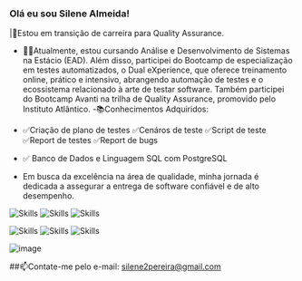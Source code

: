 ### Olá eu sou Silene Almeida!

|🦅Estou em transição de carreira para Quality Assurance.

- 👩‍💻Atualmente, estou cursando Análise e Desenvolvimento de Sistemas na Estácio (EAD). Além disso, participei do Bootcamp de especialização em testes automatizados, o Dual eXperience, que oferece treinamento online, prático e intensivo, abrangendo automação de testes e o ecossistema relacionado à arte de testar software. Também participei do Bootcamp Avanti na trilha de Quality Assurance, promovido pelo Instituto Atlântico.
-📚Conhecimentos Adquiridos: 

- ✅Criação de plano de testes  ✅Cenáros de teste  ✅Script de teste  ✅Report de testes  ✅Report de bugs 

- ✅ Banco de Dados e Linguagem SQL com PostgreSQL 

- Em busca da excelência na área de qualidade, minha jornada é dedicada a assegurar a entrega de software confiável e de alto desempenho.


![Skills](https://img.shields.io/badge/JavaScript-F7DF1E?style=for-the-badge&logo=javascript&logoColor=black) 
![Skills](https://img.shields.io/badge/Ruby-CC342D?style=for-the-badge&logo=ruby&logoColor=white)
![Skills](https://img.shields.io/badge/Python-3776AB?style=for-the-badge&logo=python&logoColor=white)

![Skills](https://img.shields.io/badge/HTML-239120?style=for-the-badge&logo=html5&logoColor=white)
![Skills](https://img.shields.io/badge/CSS-239120?&style=for-the-badge&logo=css3&logoColor=white)
![Skills](https://img.shields.io/badge/Node.js-43853D?style=for-the-badge&logo=node.js&logoColor=white)

![image](https://github.com/silene-p-almeida/silene-p-almeida/assets/147871137/1ea9aeb7-e4e4-4129-8d47-a820165609d2)


##📫Contate-me pelo e-mail: silene2pereira@gmail.com 
